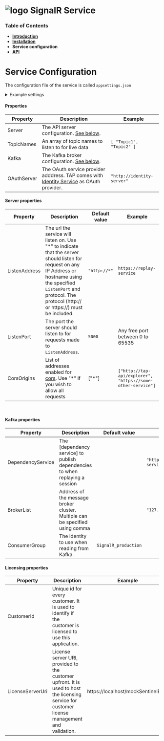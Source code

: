 # ![logo](/Media/branding.png) SignalR Service

### Table of Contents
- [**Introduction**](../README.md)<br>
- [**Installation**](Installation.md)<br>
- **Service configuration**<br>
- [**API**](API.md)<br>

# Service Configuration
[Identity Service]: /IdentityService/README.md
[cors]: https://developer.mozilla.org/en-US/docs/Web/HTTP/CORS


The configuration file of the service is called ```appsettings.json```
<details>
<summary>Example settings</summary>

```
{
  "Server": {
    "ListenAddress": "http://*",
    "ListenPort": "8880",
    "CorsOrigins": [ "*" ]
  },

  "TopicNames": [
    "TestTopic"
  ],

  "Kafka": {
    "DependencyService": "https://localhost:8180/api/dependencies/",
    "BrokerList": "localhost:9096",
    "ConsumerGroup": "SignalR_production"
  },
 
  "OAuthServer": "http://192.168.56.101:5000",
  
  "Licensing": {
    "CustomerId": "00000000-0000-0000-0000-000000000000",
    "LicenseServerUri": "https://localhost/mockSentinelEMS"
  }
}
```

</details>

#### Properties

| Property  | Description | Example |  
|-|-|-|
| Server | The API server configuration. [See below](#server-properties). | |
| TopicNames | An array of topic names to listen to for live data | `[ "Topic1", "Topic2" ]` |
| Kafka | The Kafka broker configuration. [See below](#kafka-properties).
| OAuthServer        | The OAuth service provider adddress. TAP comes with [Identity Service] as OAuth provider.              |     `"http://identity-server"`      |  


#### Server properties

| Property  | Description                                                 | Default value | Example                                                                   |  
|----------------|-------------------------------------------------------------|---------------|---------------------------------------------------------------------------|
| ListenAddress       | The url the service will listen on. Use "*" to indicate that the server should listen for request on any IP Address or hostname using the specified `ListenPort` and protocol. The protocol (http:// or https://) must be included.                                           |     `"http://*"`       | `https://replay-service`                                                                        |
| ListenPort        | The port the server should listen to for requests made to `ListenAddress`.   |       `5000`        |   Any free port between 0 to 65535                                                    |  
| CorsOrigins         | List of addresses enabled for [cors]. Use "*" if you wish to allow all requests                |      ["*"]         | `["http://tap-api/explorer", "https://some-other-service"]` |

<br>

#### Kafka properties

| Property  | Description                                                 | Default value | Example                                                                   |  
|-|-|-|-|
| DependencyService       |  The [dependency service] to publish dependencies to when replaying a session     |           |    `"http://dependency-service/api/dependencies/"`          |
| BrokerList        | Address of the message broker cluster. Multiple can be specified using comma  |               |    `"127.0.0.1"`       |  
| ConsumerGroup         | The identity to use when reading from Kafka. | `SignalR_production` | |


#### Licensing properties
| Property | Description | Example |
|--|--|--|
| CustomerId| Unique id for every customer. It is used to identify if the customer is licensed to use this application. |  |
| LicenseServerUri | License server URI, provided to the customer upfront. It is used to host the licensing service for customer license management and validation. | https://localhost/mockSentinelEMS |
